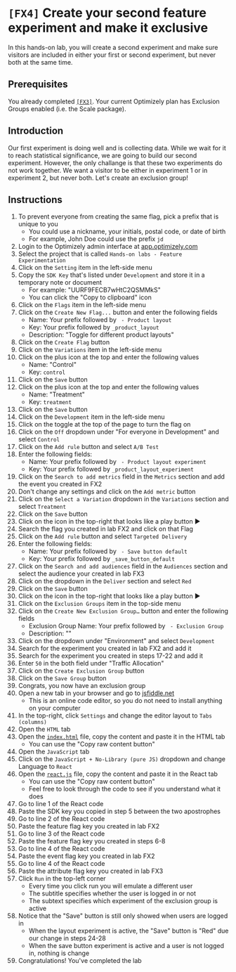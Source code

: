 # `[FX4]` Create your second feature experiment and make it exclusive

In this hands-on lab, you will create a second experiment and make sure visitors are included in either your first or second experiment, but never both at the same time.

## Prerequisites

You already completed [`[FX3]`](../fx3/).
Your current Optimizely plan has Exclusion Groups enabled (i.e. the Scale package).

## Introduction

Our first experiment is doing well and is collecting data. While we wait for it to reach statistical significance, we are going to build our second experiment. However, the only challange is that these two experiments do not work together. We want a visitor to be either in experiment 1 or in experiment 2, but never both. Let's create an exclusion group!

## Instructions

1. To prevent everyone from creating the same flag, pick a prefix that is unique to you
    - You could use a nickname, your initials, postal code, or date of birth
    - For example, John Doe could use the prefix `jd`
1. Login to the Optimizely admin interface at [app.optimizely.com](https://app.optimizely.com/)
1. Select the project that is called `Hands-on labs - Feature Experimentation`
1. Click on the `Setting` item in the left-side menu
1. Copy the `SDK Key` that's listed under `Development` and store it in a temporary note or document
    - For example: "UURF9FECB7wHtC2QSMMkS"
    - You can click the "Copy to clipboard" icon
1. Click on the `Flags` item in the left-side menu
1. Click on the `Create New Flag...` button and enter the following fields
    - Name: Your prefix followed by ` - Product layout`
    - Key: Your prefix followed by `_product_layout`
    - Description: "Toggle for different product layouts"
1. Click on the `Create Flag` button
1. Click on the `Variations` item in the left-side menu
1. Click on the plus icon at the top and enter the following values
    - Name: "Control"
    - Key: `control`
1. Click on the `Save` button
1. Click on the plus icon at the top and enter the following values
    - Name: "Treatment"
    - Key: `treatment`
1. Click on the `Save` button
1. Click on the `Development` item in the left-side menu
1. Click on the toggle at the top of the page to turn the flag on
1. Click on the `Off` dropdown under "For everyone in Development" and select `Control`
1. Click on the `Add rule` button and select `A/B Test`
1. Enter the following fields:
    - Name: Your prefix followed by ` - Product layout experiment`
    - Key: Your prefix followed by `_product_layout_experiment`
1. Click on the `Search to add metrics` field in the `Metrics` section and add the event you created in FX2
1. Don't change any settings and click on the `Add metric` button
1. Click on the `Select a Variation` dropdown in the `Variations` section and select `Treatment`
1. Click on the `Save` button
1. Click on the icon in the top-right that looks like a play button :arrow_forward:
1. Search the flag you created in lab FX2 and click on that Flag
1. Click on the `Add rule` button and select `Targeted Delivery`
1. Enter the following fields:
    - Name: Your prefix followed by ` - Save button default`
    - Key: Your prefix followed by `_save_button_default`
1. Click on the `Search and add audiences` field in the `Audiences` section and select the audience your created in lab FX3
1. Click on the dropdown in the `Deliver` section and select `Red`
1. Click on the `Save` button
1. Click on the icon in the top-right that looks like a play button :arrow_forward:
1. Click on the `Exclusion Groups` item in the top-side menu
1. Click on the `Create New Exclusion Group…` button and enter the following fields
    - Exclusion Group Name: Your prefix followed by ` - Exclusion Group`
    - Description: ""
1. Click on the dropdown under "Environment" and select `Development`
1. Search for the experiment you created in lab FX2 and add it
1. Search for the experiment you created in steps 17-22 and add it
1. Enter `50` in the both field under "Traffic Allocation"
1. Click on the `Create Exclusion Group` button
1. Click on the `Save Group` button
1. Congrats, you now have an exclusion group
1. Open a new tab in your browser and go to [jsfiddle.net](https://jsfiddle.net/)
    - This is an online code editor, so you do not need to install anything on your computer
1. In the top-right, click `Settings` and change the editor layout to `Tabs (columns)`
1. Open the `HTML` tab
1. Open the [`index.html`](./index.html) file, copy the content and paste it in the HTML tab
    - You can use the "Copy raw content button"
1. Open the `JavaScript` tab
1. Click on the `JavaScript + No-Library (pure JS)` dropdown and change Language to `React`
1. Open the [`react.js`](./react.js) file, copy the content and paste it in the React tab
    - You can use the "Copy raw content button"
    - Feel free to look through the code to see if you understand what it does
1. Go to line 1 of the React code
1. Paste the SDK key you copied in step 5 between the two apostrophes
1. Go to line 2 of the React code
1. Paste the feature flag key you created in lab FX2
1. Go to line 3 of the React code
1. Paste the feature flag key you created in steps 6-8
1. Go to line 4 of the React code
1. Paste the event flag key you created in lab FX2
1. Go to line 4 of the React code
1. Paste the attribute flag key you created in lab FX3
1. Click `Run` in the top-left corner
    - Every time you click run you will emulate a different user
    - The subtitle specifies whether the user is logged in or not
    - The subtext specifies which experiment of the exclusion group is active
1. Notice that the "Save" button is still only showed when users are logged in
    - When the layout experiment is active, the "Save" button is "Red" due our change in steps 24-28
    - When the save button experiment is active and a user is not logged in, nothing is change
1. Congratulations! You've completed the lab